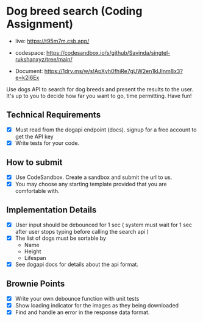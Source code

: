 # Dog breed search (Coding Assignment)


- live: https://t95m7m.csb.app/
- codespace: https://codesandbox.io/s/github/Savinda/singtel-rukshanxyz/tree/main/
  
- Document: https://1drv.ms/w/s!ApXyh0fhiRe7gUW2en1klJInm8x3?e=k2I6Ex

Use dogs API to search for dog breeds and present the results to the user.
It's up to you to decide how far you want to go, time permitting.
Have fun!


## Technical Requirements
- [x]  Must read from the dogapi endpoint (docs). signup for a free account to get the API key
- [x] Write tests for your code.

## How to submit
- [x] Use CodeSandbox. Create a sandbox and submit the url to us.
- [x] You may choose any starting template provided that you are comfortable with.

## Implementation Details
- [x] User input should be debounced for 1 sec ( system must wait for 1 sec after user stops typing before calling the search api )
- [x] The list of dogs must be sortable by
    - Name
    - Height
    - Lifespan
- [x] See dogapi docs for details about the api format.

## Brownie Points
- [x]  Write your own debounce function with unit tests
- [x]  Show loading indicator for the images as they being downloaded
- [x]  Find and handle an error in the response data format.
